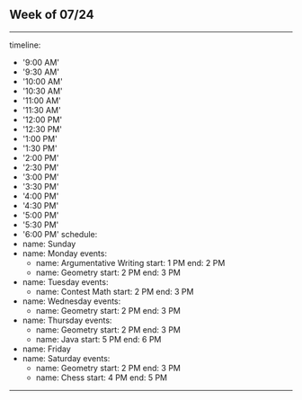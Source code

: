 
## Week of 07/24
---
timeline:
  - '9:00 AM'
  - '9:30 AM'
  - '10:00 AM'
  - '10:30 AM'
  - '11:00 AM'
  - '11:30 AM'
  - '12:00 PM'
  - '12:30 PM'
  - '1:00 PM'
  - '1:30 PM'
  - '2:00 PM'
  - '2:30 PM'
  - '3:00 PM'
  - '3:30 PM'
  - '4:00 PM'
  - '4:30 PM'
  - '5:00 PM'
  - '5:30 PM'
  - '6:00 PM'
schedule:
  - name: Sunday
  - name: Monday
    events:
      - name: Argumentative Writing
        start: 1 PM
        end: 2 PM
      - name: Geometry
        start: 2 PM
        end: 3 PM
  - name: Tuesday
    events:
      - name: Contest Math
        start: 2 PM
        end: 3 PM
  - name: Wednesday
    events:
      - name: Geometry
        start: 2 PM
        end: 3 PM
  - name: Thursday
    events:
      - name: Geometry
        start: 2 PM
        end: 3 PM
      - name: Java
        start: 5 PM
        end: 6 PM
  - name: Friday
  - name: Saturday
    events:
      - name: Geometry
        start: 2 PM
        end: 3 PM
      - name: Chess
        start: 4 PM
        end: 5 PM
---
